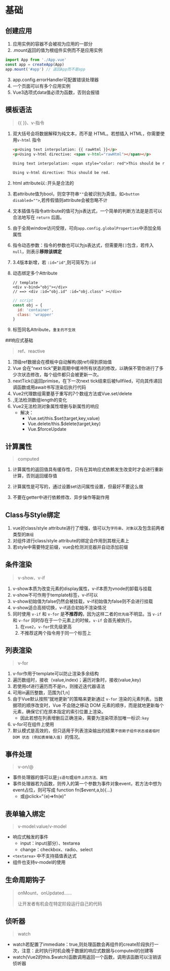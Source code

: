 # 基础

## 创建应用

1. 应用实例的容器不会被视为应用的一部分
2. .mount返回的值为根组件实例而不是应用实例

```js
import App from './App.vue'
const app = createApp(App)
app.mount('#app') // 返回App而不是app
```

3. app.config.errorHandler可配置错误处理器
4. 一个页面可以有多个应用实例
5. Vue3选项式data值必须为函数，否则会报错



## 模板语法

> {{ }}、v-指令

1. 双大括号会将数据解释为纯文本，而不是 HTML。若想插入 HTML，你需要使用`v-html` 指令

   ```html
   <p>Using text interpolation: {{ rawHtml }}</p>
   <p>Using v-html directive: <span v-html="rawHtml"></span></p>
   ```

   ```tex
   Using text interpolation: <span style="color: red">This should be red.</span>
   
   Using v-html directive: This should be red.
   ```

2. html attribute以`:`开头是合法的

3. 若attribute值为bool，则空字符串`""`会被识别为真值，如`<button disabled="">`,若传假值则attribute会被忽略不计

4. 文本插值与指令attribute的值可为js表达式，一个简单的判断方法是是否可以合法地写在 `return` 后面。

5. 由于全局window访问受限，可向`app.config.globalProperties`中添加全局属性

6. 指令动态参数：指令的参数也可以为js表达式，但需要用`[]`包含，若传入`null`，则表示**移除该绑定**

7. 3.4版本新增，若 `:id="id"`,则可简写为`:id`

8. 动态绑定多个Attribute

   ```vue
   // template
   <div v-bind="obj"></div>
   // ==> <div :id="obj.id" :id="obj.class" ></div>
   ```

   ```js
   // script
   const obj = {
     id: 'container',
     class: 'wrapper'
   }
   ```

9. 标签同名Attribute，`重复的不生效`




##响应式基础

> ref、reactive

1. 顶级ref数据会在模板中自动解构(脱ref)得到原始值
2. Vue 会在“next tick”更新周期中缓冲所有状态的修改，以确保不管你进行了多少次状态修改，每个组件都只会被更新一次。
3. nextTick()返回primise，在下一次next tick结束后被fullfiled，可向其传递回调函数或用await书写渲染后执行代码
4. Vue2代理数组需要基于重写的7个数组方法或Vue.set/delete
5. ,无法检测数组length的变化
6. Vue2无法检测对象属性增删与新属性的响应
   - 解决：
     - Vue.set/this.$set(target,key,value)
     - Vue.delete/this.$delete(target,key)
     - Vue.$forceUpdate



## 计算属性

> computed

1. 计算属性的返回值具有缓存性，只有在其响应式依赖发生改变时才会进行重新计算，否则返回缓存值

2. 计算属性是可写的，通过设置set访问属性设置，但最好不要这么做

3. 不要在getter中进行依赖修改、异步操作等副作用



## Class与Style绑定

1. vue对class/style attribute进行了增强，值可以为`字符串`、`对象`以及包含前两者类型的`数组`
2. 对组件进行class/style attribute的绑定会作用到其根元素上
3. 若style中需要特定前缀，vue会检测浏览器并自动添加前缀



## 条件渲染

> v-show、v-if

1. v-show本质为改变元素的display属性，v-if本质为vnode的卸载与挂载
2. v-show不可作用于template标签，v-if可以
3. v-show初始值为false仍然会被挂载，v-if初始值为false则不会进行挂载
4. v-show适合高频切换，v-if适合初始不渲染情况
5. 同时使用 `v-if` 和 `v-for` 是**不推荐的**，因为这样二者的`优先级`不明显。当 `v-if` 和 `v-for` 同时存在于一个元素上的时候，`v-if` 会首先被执行。
   1. 在`vue2`，`v-for`优先级更高
   2. 不推荐这两个指令用于同一个标签上




## 列表渲染

> v-for

1. v-for作用于template可以防止渲染多余结构
2. 遍历数组时，接收（value,index)；遍历对象时，接收(value,key)
3. 若使用of进行遍历而不是in，则接近迭代器语法
4. 可用in遍历整数，范围为[1,n]
5. 由于Vue默认按照“就地更新”的策略来更新通过 `v-for` 渲染的元素列表。当数据项的顺序改变时，Vue 不会随之移动 DOM 元素的顺序，而是就地更新每个元素，确保它们在原本指定的索引位置上渲染。
   - 因此若想在列表增删后正确渲染，需要为渲染项添加唯一标识`:key`
6. v-for可在组件上使用
7. 默认模式是高效的，但只适用于列表渲染输出的结果`不依赖子组件状态或者临时 DOM 状态 (例如表单输入值) `的情况。



## 事件处理

> v-on/@

- 事件处理器的值可以是`js语句`或`组件上的方法、属性`
- 事件处理器若为函数，则传入的第一个参数为事件对象event，若方法中想为event占位，则可写成 function fn($event,a,b){...}
  - 或@click=“（e)=>fn(e)”




## 表单输入绑定

> v-model:value/v-model

- 响应式触发的事件
  - input：input(部分）、textarea
  - change：checkbox、radio、select
- `<textarea>` 中不支持插值表达式
- 组件也支持v-model的使用



## 生命周期钩子

> onMount、onUpdated......
>
> 让开发者有机会在特定阶段运行自己的代码



## 侦听器

> watch

- watch若配置了immediate：true,则处理函数会再组件的create阶段执行一次，注意：此时执行时机会晚于数据的响应式数据与computed的创建等
- watch(Vue2的this.$watch)函数调用返回一个函数，调用该函数可以注销该侦听器
